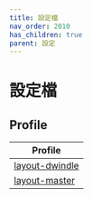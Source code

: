 ```yaml
---
title: 設定檔
nav_order: 2010
has_children: true
parent: 設定
---
```



# 設定檔


## Profile

| Profile |
| --- |
| [layout-dwindle](profile/layout-dwindle) |
| [layout-master](profile/layout-master) |
